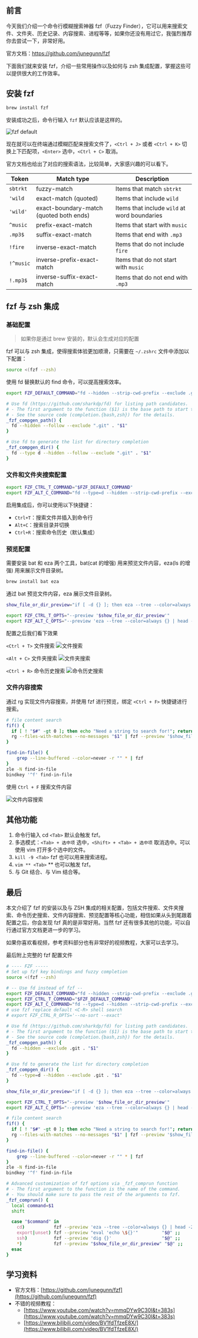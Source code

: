 ## 前言

今天我们介绍一个命令行模糊搜索神器 fzf（Fuzzy Finder），它可以用来搜索文件、文件夹、历史记录、内容搜索、进程等等，如果你还没有用过它，我强烈推荐你去尝试一下，非常好用。

官方文档：https://github.com/junegunn/fzf

下面我们就来安装 fzf，介绍一些常用操作以及如何与 zsh 集成配置，掌握这些可以提供很大的工作效率。

## 安装 fzf

```bash
brew install fzf
```

安装成功之后，命令行输入 `fzf` 默认应该是这样的。

![fzf default](https://cdn.nlark.com/yuque/0/2025/png/1863084/1751775534689-75b60592-e10b-4f5a-bd88-74e2fcafb9b8.png?x-oss-process=image%2Fformat%2Cwebp)

现在就可以在终端通过模糊匹配来搜索文件了，`<Ctrl + J>` 或者 `<Ctrl + K>` 切换上下匹配项，`<Enter>` 选中，`<Ctrl + C>` 取消。

官方文档也给出了对应的搜索语法，比较简单，大家感兴趣的可以看下。

| Token     | Match type                                | Description                                      |
|-----------|-------------------------------------------|--------------------------------------------------|
| `sbtrkt`  | fuzzy-match                               | Items that match `sbtrkt`                        |
| `'wild`   | exact-match (quoted)                      | Items that include `wild`                        |
| `'wild'`  | exact-boundary-match (quoted both ends)   | Items that include `wild` at word boundaries     |
| `^music`  | prefix-exact-match                        | Items that start with `music`                    |
| `.mp3$`   | suffix-exact-match                        | Items that end with `.mp3`                       |
| `!fire`   | inverse-exact-match                       | Items that do not include `fire`                 |
| `!^music` | inverse-prefix-exact-match                | Items that do not start with `music`             |
| `!.mp3$`  | inverse-suffix-exact-match                | Items that do not end with `.mp3`                |

## fzf 与 zsh 集成

### 基础配置
> 如果你是通过 brew 安装的，默认会生成对应的配置

fzf 可以与 zsh 集成，使得搜索体验更加顺滑，只需要在 `~/.zshrc` 文件中添加以下配置：

```bash
source <(fzf --zsh)
```

使用 fd 替换默认的 find 命令，可以提高搜索效率。
```bash
export FZF_DEFAULT_COMMAND="fd --hidden --strip-cwd-prefix --exclude .git"

# Use fd (https://github.com/sharkdp/fd) for listing path candidates.
# - The first argument to the function ($1) is the base path to start traversal
# - See the source code (completion.{bash,zsh}) for the details.
_fzf_compgen_path() {
  fd --hidden --follow --exclude ".git" . "$1"
}

# Use fd to generate the list for directory completion
_fzf_compgen_dir() {
  fd --type d --hidden --follow --exclude ".git" . "$1"
}
```

### 文件和文件夹搜索配置

```bash
export FZF_CTRL_T_COMMAND="$FZF_DEFAULT_COMMAND"
export FZF_ALT_C_COMMAND="fd --type=d --hidden --strip-cwd-prefix --exclude .git"
```

启用集成后，你可以使用以下快捷键：

- `Ctrl+T`：搜索文件并插入到命令行
- `Alt+C`：搜索目录并切换
- `Ctrl+R`：搜索命令历史（默认集成）

### 预览配置

需要安装 bat 和 eza 两个工具，bat(cat 的增强) 用来预览文件内容，eza(ls 的增强) 用来展示文件目录树。

```bash
brew install bat eza
```

通过 bat 预览文件内容，eza 展示文件目录树。
```bash
show_file_or_dir_preview="if [ -d {} ]; then eza --tree --color=always {} | head -200; else bat -n --color=always --line-range :500 {}; fi"

export FZF_CTRL_T_OPTS="--preview '$show_file_or_dir_preview'"
export FZF_ALT_C_OPTS="--preview 'eza --tree --color=always {} | head -200'"
```

配置之后我们看下效果

`<Ctrl + T>` 文件搜索
![文件搜索](https://cdn.nlark.com/yuque/0/2025/png/1863084/1751781455674-18f18e57-398e-4152-b101-27f4d00bc3c3.png?x-oss-process=image%2Fformat%2Cwebp)

`<Alt + C>` 文件夹搜索
![文件夹搜索](https://cdn.nlark.com/yuque/0/2025/png/1863084/1751781211467-b8f67bd0-bf7b-4493-a8a3-57b047347957.png?x-oss-process=image%2Fformat%2Cwebp)

`<Ctrl + R>` 命令历史搜索
![命令历史搜索](https://cdn.nlark.com/yuque/0/2025/png/1863084/1751782160703-d81f0b95-c414-446e-a410-29580b0effbd.png?x-oss-process=image%2Fformat%2Cwebp)

### 文件内容搜索

通过 rg 实现文件内容搜索，并使用 fzf 进行预览，绑定 `<Ctrl + F>` 快捷键进行搜索。

```bash
# file content search
fif() {
  if [ ! "$#" -gt 0 ]; then echo "Need a string to search for!"; return 1; fi
  rg --files-with-matches --no-messages "$1" | fzf --preview '$show_file_or_dir_preview'
}

find-in-file() {
	grep --line-buffered --color=never -r "" * | fzf
}
zle -N find-in-file
bindkey '^f' find-in-file
```

使用 `Ctrl + F` 搜索文件内容

![文件内容搜索](https://cdn.nlark.com/yuque/0/2025/png/1863084/1751783125287-ab2c6131-ed64-49c2-be90-ea2bbda60a9f.png?x-oss-process=image%2Fformat%2Cwebp)

## 其他功能

1. 命令行输入 cd `<Tab>` 默认会触发 fzf。
2. 多选模式：`<Tab> + 选中项` 选中，```<Shift> + <Tab> + 选中项``` 取消选中。可以使用 vim 打开多个选中的文件。
3. `kill -9 <Tab>` fzf 也可以用来搜索进程。
4. `vim ** <Tab>` ** 也可以触发 fzf。
5. 与 Git 结合、与 Vim 结合等。

## 最后

本文介绍了 fzf 的安装以及与 ZSH 集成的相关配置，包括文件搜索、文件夹搜索、命令历史搜索、文件内容搜索、预览配置等核心功能，相信如果从头到尾跟着配置之后，你会发现 fzf 真的是非常好用。当然 fzf 还有很多其他的功能，可以自行通过官方文档更进一步的学习。

如果你喜欢看视频，参考资料部分也有非常好的视频教程，大家可以去学习。

最后附上完整的 fzf 配置文件
```bash
# ---- FZF -----
# Set up fzf key bindings and fuzzy completion
source <(fzf --zsh)

# -- Use fd instead of fzf --
export FZF_DEFAULT_COMMAND="fd --hidden --strip-cwd-prefix --exclude .git"
export FZF_CTRL_T_COMMAND="$FZF_DEFAULT_COMMAND"
export FZF_ALT_C_COMMAND="fd --type=d --hidden --strip-cwd-prefix --exclude .git"
# use fzf replace default <C-R> shell search
# export FZF_CTRL_R_OPTS='--no-sort --exact'

# Use fd (https://github.com/sharkdp/fd) for listing path candidates.
# - The first argument to the function ($1) is the base path to start traversal
# - See the source code (completion.{bash,zsh}) for the details.
_fzf_compgen_path() {
  fd --hidden --exclude .git . "$1"
}

# Use fd to generate the list for directory completion
_fzf_compgen_dir() {
  fd --type=d --hidden --exclude .git . "$1"
}

show_file_or_dir_preview="if [ -d {} ]; then eza --tree --color=always {} | head -200; else bat -n --color=always --line-range :500 {}; fi"

export FZF_CTRL_T_OPTS="--preview '$show_file_or_dir_preview'"
export FZF_ALT_C_OPTS="--preview 'eza --tree --color=always {} | head -200'"

# file content search
fif() {
  if [ ! "$#" -gt 0 ]; then echo "Need a string to search for!"; return 1; fi
  rg --files-with-matches --no-messages "$1" | fzf --preview '$show_file_or_dir_preview'
}

find-in-file() {
	grep --line-buffered --color=never -r "" * | fzf
}
zle -N find-in-file
bindkey '^f' find-in-file

# Advanced customization of fzf options via _fzf_comprun function
# - The first argument to the function is the name of the command.
# - You should make sure to pass the rest of the arguments to fzf.
_fzf_comprun() {
  local command=$1
  shift

  case "$command" in
    cd)           fzf --preview 'eza --tree --color=always {} | head -200' "$@" ;;
    export|unset) fzf --preview "eval 'echo \${}'"         "$@" ;;
    ssh)          fzf --preview 'dig {}'                   "$@" ;;
    *)            fzf --preview "$show_file_or_dir_preview" "$@" ;;
  esac
}
```

## 学习资料

- 官方文档：[https://github.com/junegunn/fzf](https://github.com/junegunn/fzf)
- 不错的视频教程：
  - [https://www.youtube.com/watch?v=mmqDYw9C30I&t=383s](https://www.youtube.com/watch?v=mmqDYw9C30I&t=383s)
  - [https://www.bilibili.com/video/BV1fdTfzeE8X/](https://www.bilibili.com/video/BV1fdTfzeE8X/)